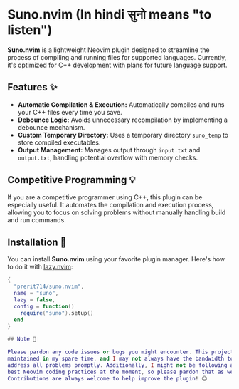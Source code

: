# Suno.nvim (In hindi सुनो means "to listen")

**Suno.nvim** is a lightweight Neovim plugin designed to streamline the
process of compiling and running files for supported languages. Currently,
it's optimized for C++ development with plans for future language support.

## Features ✨

- **Automatic Compilation & Execution:** Automatically compiles and runs
  your C++ files every time you save.
- **Debounce Logic:** Avoids unnecessary recompilation by implementing a
  debounce mechanism.
- **Custom Temporary Directory:** Uses a temporary directory `suno_temp` to
  store compiled executables.
- **Output Management:** Manages output through `input.txt` and `output.txt`,
  handling potential overflow with memory checks.

## Competitive Programming 💡

If you are a competitive programmer using C++, this plugin can be especially
useful. It automates the compilation and execution process, allowing you to
focus on solving problems without manually handling build and run commands.

## Installation 🚀

You can install **Suno.nvim** using your favorite plugin manager. Here's how
to do it with [lazy.nvim](https://github.com/folke/lazy.nvim):

```lua
{
  "prerit714/suno.nvim",
  name = "suno",
  lazy = false,
  config = function()
    require("suno").setup()
  end
}

## Note 📝

Please pardon any code issues or bugs you might encounter. This project is 
maintained in my spare time, and I may not always have the bandwidth to
address all problems promptly. Additionally, I might not be following all
best Neovim coding practices at the moment, so please pardon that as well.
Contributions are always welcome to help improve the plugin! 😊

